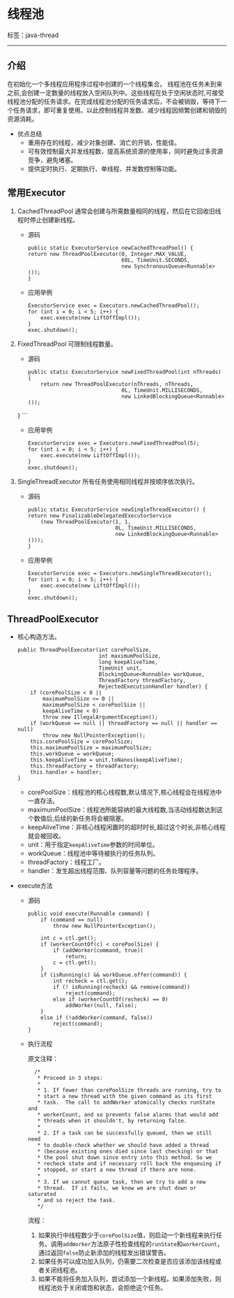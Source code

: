 ﻿# 线程池

标签：java-thread

---

## 介绍

在初始化一个多线程应用程序过程中创建的一个线程集合。
线程池在任务未到来之前,会创建一定数量的线程放入空闲队列中。这些线程在处于空闲状态时,可接受线程池分配的任务请求。在完成线程池分配的任务请求后，不会被销毁，等待下一个任务请求，即可重复使用。以此控制线程并发数、减少线程因频繁创建和销毁的资源消耗。

- 优点总结
    - 重用存在的线程，减少对象创建、消亡的开销，性能佳。
    - 可有效控制最大并发线程数，提高系统资源的使用率，同时避免过多资源竞争，避免堵塞。
    - 提供定时执行、定期执行、单线程、并发数控制等功能。
    
## 常用Executor

1. CachedThreadPool
	通常会创建与所需数量相同的线程，然后在它回收旧线程时停止创建新线程。
	
	- 源码
	
        ```
        public static ExecutorService newCachedThreadPool() {
        return new ThreadPoolExecutor(0, Integer.MAX_VALUE,
                                      60L, TimeUnit.SECONDS,
                                      new SynchronousQueue<Runnable>());
        }
        ```
    
    - 应用举例
	
	    ```
		ExecutorService exec = Executors.newCachedThreadPool();
		for (int i = 0; i < 5; i++) {
			exec.execute(new LiftOffImpl());
		}
		exec.shutdown();
		```

1. FixedThreadPool
	可限制线程数量。
	
	- 源码

        ```
        public static ExecutorService newFixedThreadPool(int nThreads) {
            return new ThreadPoolExecutor(nThreads, nThreads,
                                      0L, TimeUnit.MILLISECONDS,
                                      new LinkedBlockingQueue<Runnable>());
    }
        ```
    
    - 应用举例
	
	    ```
		ExecutorService exec = Executors.newFixedThreadPool(5);
		for (int i = 0; i < 5; i++) {
			exec.execute(new LiftOffImpl());
		}
		exec.shutdown();
        ```

1. SingleThreadExecutor
	所有任务使用相同线程并按顺序依次执行。

    - 源码
    
        ```
        public static ExecutorService newSingleThreadExecutor() {
        return new FinalizableDelegatedExecutorService
            (new ThreadPoolExecutor(1, 1,
                                    0L, TimeUnit.MILLISECONDS,
                                    new LinkedBlockingQueue<Runnable>()));
        }
        ```
    
    - 应用举例

        ```
		ExecutorService exec = Executors.newSingleThreadExecutor();
		for (int i = 0; i < 5; i++) {
			exec.execute(new LiftOffImpl());
		}
		exec.shutdown();
		```
		
## ThreadPoolExecutor

- 核心构造方法。

    ```
    public ThreadPoolExecutor(int corePoolSize,
                              int maximumPoolSize,
                              long keepAliveTime,
                              TimeUnit unit,
                              BlockingQueue<Runnable> workQueue,
                              ThreadFactory threadFactory,
                              RejectedExecutionHandler handler) {
        if (corePoolSize < 0 ||
            maximumPoolSize <= 0 ||
            maximumPoolSize < corePoolSize ||
            keepAliveTime < 0)
            throw new IllegalArgumentException();
        if (workQueue == null || threadFactory == null || handler == null)
            throw new NullPointerException();
        this.corePoolSize = corePoolSize;
        this.maximumPoolSize = maximumPoolSize;
        this.workQueue = workQueue;
        this.keepAliveTime = unit.toNanos(keepAliveTime);
        this.threadFactory = threadFactory;
        this.handler = handler;
    }
    ```

    - corePoolSize：线程池的核心线程数,默认情况下,核心线程会在线程池中一直存活。
    - maximumPoolSize：线程池所能容纳的最大线程数,当活动线程数达到这个数值后,后续的新任务将会被阻塞。
    - keepAliveTime：非核心线程闲置时的超时时长,超过这个时长,非核心线程就会被回收。
    - unit：用于指定`keepAliveTime`参数的时间单位。
    - workQueue：线程池中等待被执行的任务队列。
    - threadFactory：线程工厂。
    - handler：发生超出线程范围、队列容量等问题的任务处理程序。
    
- execute方法

    - 源码

        ```
        public void execute(Runnable command) {
            if (command == null)
                throw new NullPointerException();
            
            int c = ctl.get();
            if (workerCountOf(c) < corePoolSize) {
                if (addWorker(command, true))
                    return;
                c = ctl.get();
            }
            if (isRunning(c) && workQueue.offer(command)) {
                int recheck = ctl.get();
                if (! isRunning(recheck) && remove(command))
                    reject(command);
                else if (workerCountOf(recheck) == 0)
                    addWorker(null, false);
            }
            else if (!addWorker(command, false))
                reject(command);
        }
        ```
        
    - 执行流程
    
        原文注释：
    
            /*
             * Proceed in 3 steps:
             *
             * 1. If fewer than corePoolSize threads are running, try to
             * start a new thread with the given command as its first
             * task.  The call to addWorker atomically checks runState and
             * workerCount, and so prevents false alarms that would add
             * threads when it shouldn't, by returning false.
             *
             * 2. If a task can be successfully queued, then we still need
             * to double-check whether we should have added a thread
             * (because existing ones died since last checking) or that
             * the pool shut down since entry into this method. So we
             * recheck state and if necessary roll back the enqueuing if
             * stopped, or start a new thread if there are none.
             *
             * 3. If we cannot queue task, then we try to add a new
             * thread.  If it fails, we know we are shut down or saturated
             * and so reject the task.
             */
             
        流程：
        
        1. 如果执行中线程数少于`corePoolSize`值，则启动一个新线程来执行任务。调用`addWorker`方法原子性检查线程的`runState`和`workerCount`，通过返回`false`防止新添加的线程发出错误警告。
        1. 如果任务可以成功加入队列，仍需要二次检查是否应该添加该线程或者关闭线程池。
        1. 如果不能将任务加入队列，尝试添加一个新线程。如果添加失败，则线程池处于关闭或饱和状态，会拒绝这个任务。

        
            

